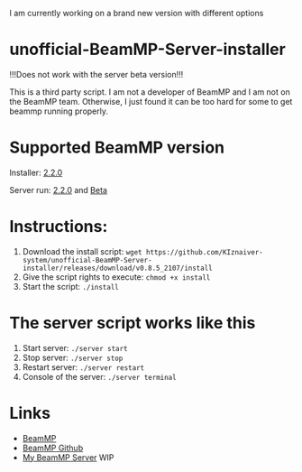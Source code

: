 I am currently working on a brand new version with different options

# unofficial-BeamMP-Server-installer

!!!Does not work with the server beta version!!!

This is a third party script. I am not a developer of BeamMP and I am not on the BeamMP team. Otherwise, I just found it can be too hard for some to get beammp running properly.

# Supported BeamMP version
Installer:
[2.2.0](https://github.com/BeamMP/BeamMP-Server/tree/v2.2.0)

Server run:
[2.2.0](https://github.com/BeamMP/BeamMP-Server/tree/v2.1.1) and [Beta](https://discord.com/channels/601558901657305098/714903107573776394)

# Instructions:
 1. Download the install script: `wget https://github.com/KIznaiver-system/unofficial-BeamMP-Server-installer/releases/download/v0.8.5_2107/install`
 2. Give the script rights to execute: `chmod +x install`
 3. Start the script: `./install`
 
# The server script works like this
  1. Start server: `./server start`
  2. Stop server: `./server stop`
  3. Restart server: `./server restart`
  6. Console of the server: `./server terminal`

# Links
- [BeamMP](https://beammp.com/)
- [BeamMP Github](https://github.com/BeamMP/BeamMP)
- [My BeamMP Server](beammp.kiznaiver.zone) WIP

